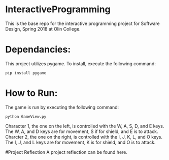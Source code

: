# InteractiveProgramming
This is the base repo for the interactive programming project for Software Design, Spring 2018 at Olin College.

# Dependancies:
This project utilizes pygame. To install, execute the following command:
```
pip install pygame
```

# How to Run:
The game is run by executing the following command:
```
python GameView.py
```
Character 1, the one on the left, is controlled with the W, A, S, D, and E keys. The W, A, and D keys are for movement, S if for shield, and E is to attack.
Charcter 2, the one on the right, is controlled with the I, J, K, L, and O keys. The I, J, and L keys are for movement, K is for shield, and O is to attack.

#Project Reflection
A project reflection can be found here. 
